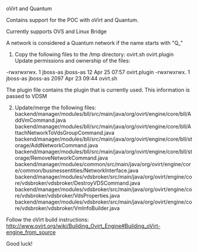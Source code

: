 oVirt and Quantum

Contains support for the POC with oVirt and Quantum.

Currently supports OVS and Linux Bridge

A network is considered a Quantum network if the name starts with "Q_"


1. Copy the following files to the /tmp directory:
ovirt.sh
ovirt.plugin
Update permissions and ownership of the files:

-rwxrwxrwx. 1 jboss-as   jboss-as      12 Apr 25 07:57 ovirt.plugin
-rwxrwxrwx. 1 jboss-as   jboss-as    2097 Apr 23 09:44 ovirt.sh

The plugin file contains the plugin that is currently used. This information is passed to VDSM

2. Update/merge the following files:
    backend/manager/modules/bll/src/main/java/org/ovirt/engine/core/bll/AddVmCommand.java
    backend/manager/modules/bll/src/main/java/org/ovirt/engine/core/bll/AttachNetworkToVdsGroupCommand.java
    backend/manager/modules/bll/src/main/java/org/ovirt/engine/core/bll/storage/AddNetworkCommand.java
    backend/manager/modules/bll/src/main/java/org/ovirt/engine/core/bll/storage/RemoveNetworkCommand.java
    backend/manager/modules/common/src/main/java/org/ovirt/engine/core/common/businessentities/NetworkInterface.java
    backend/manager/modules/vdsbroker/src/main/java/org/ovirt/engine/core/vdsbroker/vdsbroker/DestroyVDSCommand.java
    backend/manager/modules/vdsbroker/src/main/java/org/ovirt/engine/core/vdsbroker/vdsbroker/VdsProperties.java
    backend/manager/modules/vdsbroker/src/main/java/org/ovirt/engine/core/vdsbroker/vdsbroker/VmInfoBuilder.java

Follow the oVirt build instructions:
http://www.ovirt.org/wiki/Building_Ovirt_Engine#Building_oVirt-engine_from_source

Good luck!
